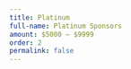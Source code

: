 ```yaml
---
title: Platinum
full-name: Platinum Sponsors
amount: $5000 – $9999
order: 2
permalink: false
---
```

